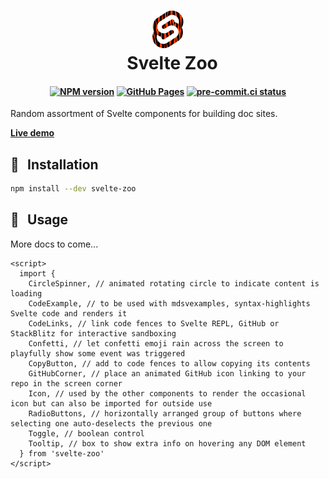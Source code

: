 <h1 align="center">
  <img src="https://raw.githubusercontent.com/janosh/svelte-zoo/main/static/favicon.svg" alt="Octocat" height=60>
  <br>&ensp;Svelte Zoo
</h1>

<h4 align="center">

[![NPM version](https://img.shields.io/npm/v/svelte-zoo?color=blue&logo=NPM)](https://npmjs.com/package/svelte-zoo)
[![GitHub Pages](https://github.com/janosh/svelte-zoo/actions/workflows/gh-pages.yml/badge.svg)](https://github.com/janosh/svelte-zoo/actions/workflows/gh-pages.yml)
[![pre-commit.ci status](https://results.pre-commit.ci/badge/github/janosh/svelte-zoo/main.svg)](https://results.pre-commit.ci/latest/github/janosh/svelte-zoo/main)

</h4>

Random assortment of Svelte components for building doc sites.

<strong class="hide-in-docs">

[Live demo](https://janosh.github.io/svelte-zoo)
</strong>

## 🔨 &thinsp; Installation

```sh
npm install --dev svelte-zoo
```

## 📙 &thinsp; Usage

More docs to come...

```svelte
<script>
  import {
    CircleSpinner, // animated rotating circle to indicate content is loading
    CodeExample, // to be used with mdsvexamples, syntax-highlights Svelte code and renders it
    CodeLinks, // link code fences to Svelte REPL, GitHub or StackBlitz for interactive sandboxing
    Confetti, // let confetti emoji rain across the screen to playfully show some event was triggered
    CopyButton, // add to code fences to allow copying its contents
    GitHubCorner, // place an animated GitHub icon linking to your repo in the screen corner
    Icon, // used by the other components to render the occasional icon but can also be imported for outside use
    RadioButtons, // horizontally arranged group of buttons where selecting one auto-deselects the previous one
    Toggle, // boolean control
    Tooltip, // box to show extra info on hovering any DOM element
  } from 'svelte-zoo'
</script>
```

<slot name="nav" />

